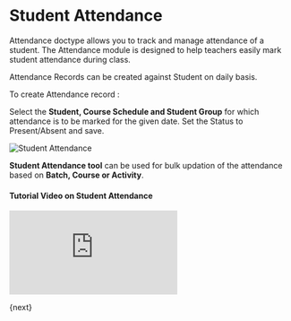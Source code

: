 <!-- add-breadcrumbs -->
# Student Attendance

Attendance doctype allows you to track and manage attendance of a student. The Attendance module is designed to help teachers easily mark student attendance during class. 

Attendance Records can be created against Student on daily basis.

To create Attendance record :

Select the **Student, Course Schedule and Student Group** for which attendance is to be marked for the given date. Set the Status to Present/Absent and save. 

<img class="screenshot" alt="Student Attendance" src="{{docs_base_url}}/assets/img/education/schedule/student-attendance.gif">

**Student Attendance tool** can be used for bulk updation of the attendance based on **Batch, Course or Activity**.

#### Tutorial Video on Student Attendance



<div>
    <div class='embed-container'>
        <iframe src='https://www.youtube.com/embed//j9pgkPuyiaI' frameborder='0' allowfullscreen>
        </iframe>
    </div>
</div>

{next}
